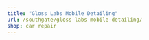 ```yaml
---
title: "Gloss Labs Mobile Detailing"
url: /southgate/gloss-labs-mobile-detailing/
shop: car repair
---
```

